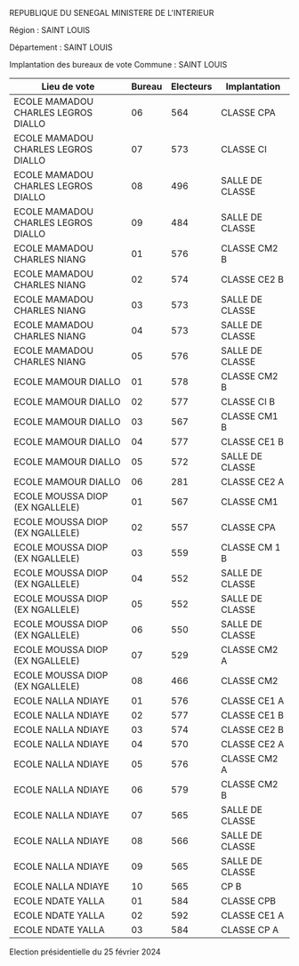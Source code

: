 REPUBLIQUE DU SENEGAL MINISTERE DE L'INTERIEUR

Région : SAINT LOUIS

Département : SAINT LOUIS

Implantation des bureaux de vote Commune : SAINT LOUIS

| Lieu de vote | Bureau | Electeurs | Implantation |
| - | - | - | - |
| ECOLE MAMADOU CHARLES LEGROS DIALLO | 06 | 564 | CLASSE CPA |
| ECOLE MAMADOU CHARLES LEGROS DIALLO | 07 | 573 | CLASSE CI |
| ECOLE MAMADOU CHARLES LEGROS DIALLO | 08 | 496 | SALLE DE CLASSE |
| ECOLE MAMADOU CHARLES LEGROS DIALLO | 09 | 484 | SALLE DE CLASSE |
| ECOLE MAMADOU CHARLES NIANG | 01 | 576 | CLASSE CM2 B |
| ECOLE MAMADOU CHARLES NIANG | 02 | 574 | CLASSE CE2 B |
| ECOLE MAMADOU CHARLES NIANG | 03 | 573 | SALLE DE CLASSE |
| ECOLE MAMADOU CHARLES NIANG | 04 | 573 | SALLE DE CLASSE |
| ECOLE MAMADOU CHARLES NIANG | 05 | 576 | SALLE DE CLASSE |
| ECOLE MAMOUR DIALLO | 01 | 578 | CLASSE CM2 B |
| ECOLE MAMOUR DIALLO | 02 | 577 | CLASSE CI B |
| ECOLE MAMOUR DIALLO | 03 | 567 | CLASSE CM1 B |
| ECOLE MAMOUR DIALLO | 04 | 577 | CLASSE CE1 B |
| ECOLE MAMOUR DIALLO | 05 | 572 | SALLE DE CLASSE |
| ECOLE MAMOUR DIALLO | 06 | 281 | CLASSE CE2 A |
| ECOLE MOUSSA DIOP (EX NGALLELE) | 01 | 567 | CLASSE CM1 |
| ECOLE MOUSSA DIOP (EX NGALLELE) | 02 | 557 | CLASSE CPA |
| ECOLE MOUSSA DIOP (EX NGALLELE) | 03 | 559 | CLASSE CM 1 B |
| ECOLE MOUSSA DIOP (EX NGALLELE) | 04 | 552 | SALLE DE CLASSE |
| ECOLE MOUSSA DIOP (EX NGALLELE) | 05 | 552 | SALLE DE CLASSE |
| ECOLE MOUSSA DIOP (EX NGALLELE) | 06 | 550 | SALLE DE CLASSE |
| ECOLE MOUSSA DIOP (EX NGALLELE) | 07 | 529 | CLASSE CM2 A |
| ECOLE MOUSSA DIOP (EX NGALLELE) | 08 | 466 | CLASSE CM2 |
| ECOLE NALLA NDIAYE | 01 | 576 | CLASSE CE1 A |
| ECOLE NALLA NDIAYE | 02 | 577 | CLASSE CE1 B |
| ECOLE NALLA NDIAYE | 03 | 574 | CLASSE CE2 B |
| ECOLE NALLA NDIAYE | 04 | 570 | CLASSE CE2 A |
| ECOLE NALLA NDIAYE | 05 | 576 | CLASSE CM2 A |
| ECOLE NALLA NDIAYE | 06 | 579 | CLASSE CM2 B |
| ECOLE NALLA NDIAYE | 07 | 565 | SALLE DE CLASSE |
| ECOLE NALLA NDIAYE | 08 | 566 | SALLE DE CLASSE |
| ECOLE NALLA NDIAYE | 09 | 565 | SALLE DE CLASSE |
| ECOLE NALLA NDIAYE | 10 | 565 | CP B |
| ECOLE NDATE YALLA | 01 | 584 | CLASSE CPB |
| ECOLE NDATE YALLA | 02 | 592 | CLASSE CE1 A |
| ECOLE NDATE YALLA | 03 | 584 | CLASSE CP A |

<!-- PageNumber="9/12" -->

Election présidentielle du 25 février 2024
